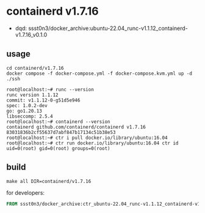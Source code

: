 # containerd v1.7.16

* dqd: ssst0n3/docker_archive:ubuntu-22.04_runc-v1.1.12_containerd-v1.7.16_v0.1.0

## usage

```shell
cd containerd/v1.7.16
docker compose -f docker-compose.yml -f docker-compose.kvm.yml up -d
./ssh
```

```shell
root@localhost:~# runc --version
runc version 1.1.12
commit: v1.1.12-0-g51d5e946
spec: 1.0.2-dev
go: go1.20.13
libseccomp: 2.5.4
root@localhost:~# containerd --version
containerd github.com/containerd/containerd v1.7.16 83031836b2cf55637d7abf847b17134c51b38e53
root@localhost:~# ctr i pull docker.io/library/ubuntu:16.04
root@localhost:~# ctr run docker.io/library/ubuntu:16.04 ctr id
uid=0(root) gid=0(root) groups=0(root)
```

## build

```shell
make all DIR=containerd/v1.7.16
```

for developers:

```dockerfile
FROM ssst0n3/docker_archive:ctr_ubuntu-22.04_runc-v1.1.12_containerd-v1.7.16_v0.1.0
```